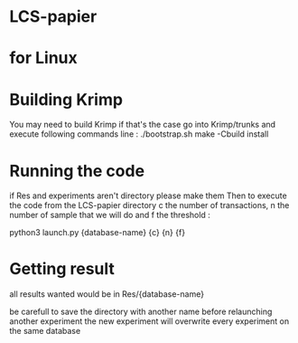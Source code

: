 # LCS-papier
# for Linux
# Building Krimp
You may need to build Krimp if that's the case go into Krimp/trunks and execute following commands line :
./bootstrap.sh
make -Cbuild install

# Running the code
if Res and experiments aren't directory please make them
Then to execute the code from the LCS-papier directory
c the number of transactions, n the number of sample that we will do and f the threshold  :

python3 launch.py {database-name} {c} {n} {f}
# Getting result
 all results wanted would be in Res/{database-name}

be carefull to save the directory with another name before relaunching another experiment
the new experiment will overwrite every experiment on the same database
